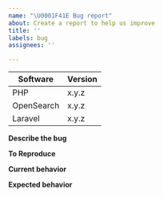 ```yaml
---
name: "\U0001F41E Bug report"
about: Create a report to help us improve
title: ''
labels: bug
assignees: ''

---
```


<!-- 
- Please do not report a bug if you are using PHP or Elasticsearch versions, which are not compatible. Check https://github.com/babenkoivan/elastic-client#compatibility for more details.
- Please fill in this template in order to help us to understand and reproduce the issue.
- Please do not post code as a screenshot, post it as text instead (using proper Markdown).
-->

| Software   | Version
|------------| ---------------
| PHP        | x.y.z
| OpenSearch | x.y.z
| Laravel | x.y.z

**Describe the bug**
<!-- A clear and concise description of what the bug is. -->

**To Reproduce**
<!-- Steps to reproduce the behavior. -->

**Current behavior**
<!-- A clear and concise description of what is currently happening. -->

**Expected behavior**
<!-- A clear and concise description of what you expect to happen. -->
